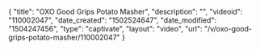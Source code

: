 {
    "title": "OXO Good Grips Potato Masher",
    "description": "",
    "videoid": "110002047",
    "date_created": "1502524647",
    "date_modified": "1504247456",
    "type": "captivate",
    "layout": "video",
    "url": "\/v\/oxo-good-grips-potato-masher\/110002047"
}